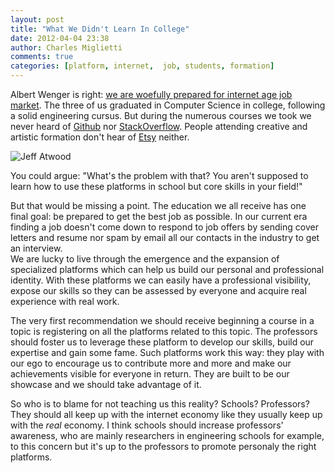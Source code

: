 ```yaml
---
layout: post
title: "What We Didn't Learn In College"
date: 2012-04-04 23:38
author: Charles Miglietti
comments: true
categories: [platform, internet,  job, students, formation]
---
```


Albert Wenger is right: 
[we are woefully prepared for internet age job market](http://continuations.com/post/20112755144/students-are-woefully-prepared-for-internet-age-job). 
The three of us graduated in Computer Science in college, following a solid
engineering cursus. But during the
numerous courses we took we never heard of [Github](http://github.com/) nor [StackOverflow](http://stackoverflow.com/). 
People attending creative and artistic
formation don't hear of [Etsy](http://www.etsy.com/) neither.  

![Jeff Atwood](http://farm8.staticflickr.com/7044/7046351459_53d8ed3283.jpg)

You could argue: "What's the problem with that? You aren't supposed to learn
how to use these platforms in school but core skills in your field!"

But that would be missing a point. The education we all receive has one final
goal: be prepared to get the best job as possible. In our current
era finding a job doesn't come down to respond to job offers by sending
cover letters and resume nor spam by email all our contacts in the industry
to get an interview.  
We are lucky to live through the emergence and the 
expansion of specialized platforms which can help us build our personal
and professional identity. With these platforms we can easily have a
professional visibility, expose our skills so they can be assessed by
everyone and acquire real experience with real work.  

The very first recommendation we should receive beginning a course in
a topic is registering on all the platforms related to this topic. The
professors should foster us to leverage these platform to develop our
skills, build our expertise and gain some fame. Such platforms work this way: they play with
our ego to encourage us to contribute more and more and make our
achievements visible for everyone in return. They are built to be our showcase and
we should take advantage of it.  

So who is to blame for not teaching us this reality? Schools?
Professors? They should all keep up with the internet economy like they
usually keep up with the _real_ economy. I think schools should increase professors' awareness, who
are mainly researchers in engineering schools for example, to this
concern but it's up to the professors to promote personaly the right
platforms. 


